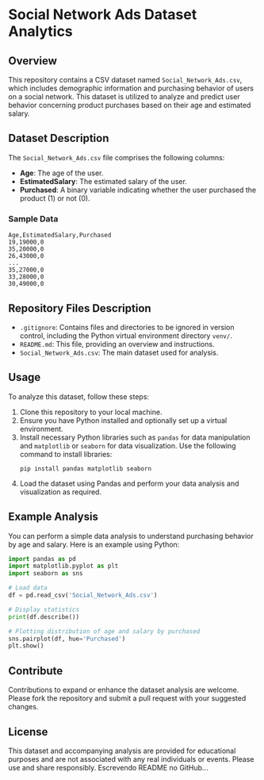 # Social Network Ads Dataset Analytics

## Overview
This repository contains a CSV dataset named `Social_Network_Ads.csv`, which includes demographic information and purchasing behavior of users on a social network. This dataset is utilized to analyze and predict user behavior concerning product purchases based on their age and estimated salary.

## Dataset Description
The `Social_Network_Ads.csv` file comprises the following columns:
- **Age**: The age of the user.
- **EstimatedSalary**: The estimated salary of the user.
- **Purchased**: A binary variable indicating whether the user purchased the product (1) or not (0).

### Sample Data
```
Age,EstimatedSalary,Purchased
19,19000,0
35,20000,0
26,43000,0
...
35,27000,0
33,28000,0
30,49000,0
```

## Repository Files Description
- `.gitignore`: Contains files and directories to be ignored in version control, including the Python virtual environment directory `venv/`.
- `README.md`: This file, providing an overview and instructions.
- `Social_Network_Ads.csv`: The main dataset used for analysis.

## Usage
To analyze this dataset, follow these steps:
1. Clone this repository to your local machine.
2. Ensure you have Python installed and optionally set up a virtual environment.
3. Install necessary Python libraries such as `pandas` for data manipulation and `matplotlib` or `seaborn` for data visualization. Use the following command to install libraries:
   ```
   pip install pandas matplotlib seaborn
   ```
4. Load the dataset using Pandas and perform your data analysis and visualization as required.

## Example Analysis
You can perform a simple data analysis to understand purchasing behavior by age and salary. Here is an example using Python:
```python
import pandas as pd
import matplotlib.pyplot as plt
import seaborn as sns

# Load data
df = pd.read_csv('Social_Network_Ads.csv')

# Display statistics
print(df.describe())

# Plotting distribution of age and salary by purchased
sns.pairplot(df, hue='Purchased')
plt.show()
```

## Contribute
Contributions to expand or enhance the dataset analysis are welcome. Please fork the repository and submit a pull request with your suggested changes.

## License
This dataset and accompanying analysis are provided for educational purposes and are not associated with any real individuals or events. Please use and share responsibly.
Escrevendo README no GitHub...
